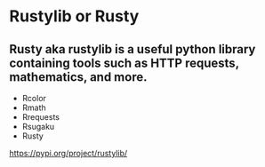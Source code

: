 # Rustylib or Rusty
## Rusty aka rustylib is a useful python library containing tools such as HTTP requests, mathematics, and more.

* Rcolor
* Rmath
* Rrequests
* Rsugaku
* Rusty

https://pypi.org/project/rustylib/
